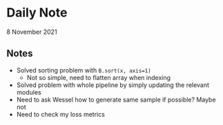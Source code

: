 # Daily Note

8 November 2021

## Notes

- Solved sorting problem with `B.sort(x, axis=1)`
	- Not so simple, need to flatten array when indexing
- Solved problem with whole pipeline by simply updating the relevant modules
- Need to ask Wessel how to generate same sample if possible? Maybe not
- Need to check my loss metrics